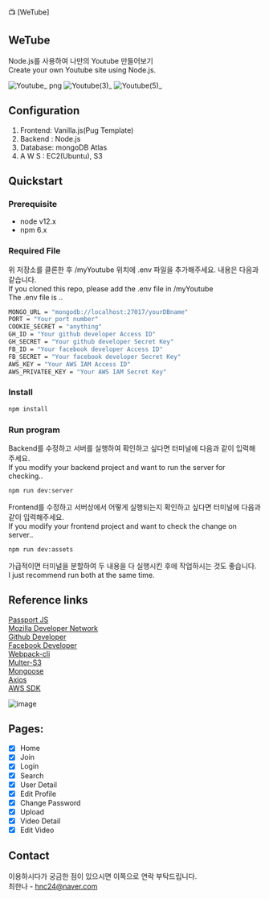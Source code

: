 📺 [WeTube]

## WeTube

Node.js를 사용하여 나만의 Youtube 만들어보기  
Create your own Youtube site using Node.js.

![Youtube_ png](https://user-images.githubusercontent.com/66726731/149142434-2f5a7c4c-44f2-436e-a3ec-e7d6eee101d4.jpg)
![Youtube(3)_](https://user-images.githubusercontent.com/66726731/149142461-0fea4fbb-af64-4fe2-b676-55ffe9b94859.jpg)
![Youtube(5)_](https://user-images.githubusercontent.com/66726731/149142792-b0e47852-639a-405c-870b-a97a52d9b879.jpg)


## Configuration

1. Frontend: Vanilla.js(Pug Template)
2. Backend : Node.js
3. Database: mongoDB Atlas
4. A W S : EC2(Ubuntu), S3

## Quickstart

### Prerequisite

- node v12.x
- npm 6.x

### Required File

위 저장소를 클론한 후 /myYoutube 위치에 .env 파일을 추가해주세요. 내용은 다음과 같습니다.  
If you cloned this repo, please add the .env file in /myYoutube  
The .env file is ..

```sh
MONGO_URL = "mongodb://localhost:27017/yourDBname"
PORT = "Your port number"
COOKIE_SECRET = "anything"
GH_ID = "Your github developer Access ID"
GH_SECRET = "Your github developer Secret Key"
FB_ID = "Your facebook developer Access ID"
FB_SECRET = "Your facebook developer Secret Key"
AWS_KEY = "Your AWS IAM Access ID"
AWS_PRIVATEE_KEY = "Your AWS IAM Secret Key"
```

### Install

```sh
npm install
```

### Run program

Backend를 수정하고 서버를 실행하여 확인하고 싶다면 터미널에 다음과 같이 입력해주세요.  
If you modify your backend project and want to run the server for checking..

```sh
npm run dev:server
```

Frontend를 수정하고 서버상에서 어떻게 실행되는지 확인하고 싶다면 터미널에 다음과 같이 입력해주세요.  
If you modify your frontend project and want to check the change on server..

```sh
npm run dev:assets
```

가급적이면 터미널을 분할하여 두 내용을 다 실행시킨 후에 작업하시는 것도 좋습니다.  
I just recommend run both at the same time.

## Reference links

[Passport JS](http://www.passportjs.org/)  
[Mozilla Developer Network](https://developer.mozilla.org/en-US/docs/Web)  
[Github Developer](https://developer.github.com/program/)  
[Facebook Developer](https://developers.facebook.com/)  
[Webpack-cli](https://www.npmjs.com/package/webpack-cli)  
[Multer-S3](https://www.npmjs.com/package/multer-s3)  
[Mongoose](https://mongoosejs.com/)  
[Axios](https://www.npmjs.com/package/axios)  
[AWS SDK](https://aws.amazon.com/ko/sdk-for-node-js/)

![image](https://user-images.githubusercontent.com/66726731/113316637-8b116200-9349-11eb-84ef-052c4f405ad7.png)


## Pages:

- [x] Home
- [x] Join
- [x] Login
- [x] Search
- [x] User Detail
- [x] Edit Profile
- [x] Change Password
- [x] Upload
- [x] Video Detail
- [x] Edit Video

## Contact

이용하시다가 궁금한 점이 있으시면 이쪽으로 연락 부탁드립니다.  
최한나 - hnc24@naver.com
